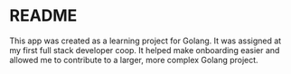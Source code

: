 # README #
This app was created as a learning project for Golang. It was assigned at my first full stack developer coop. It helped make onboarding easier and allowed me to contribute to a larger, more complex Golang project.
